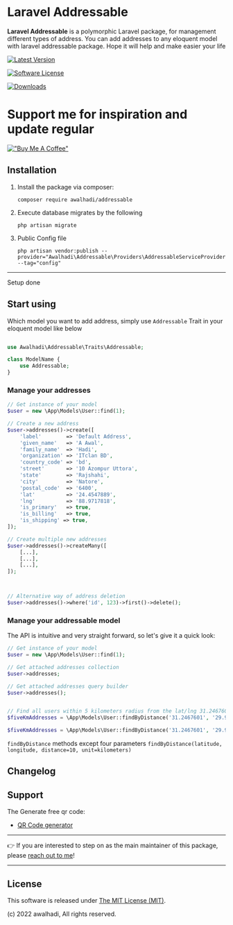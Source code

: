 # Laravel Addressable

**Laravel Addressable** is a polymorphic Laravel package, for management different types of address. You can add addresses to any eloquent model with laravel addressable package. Hope it will help and make easier your life

[![Latest Version](https://img.shields.io/github/release/awalhadi/laravel-addressable.svg?style=flat-square)](https://github.com/awalhadi/laravel-addressable/releases)

[![Software License](https://img.shields.io/badge/license-MIT-brightgreen.svg?style=flat-square)](LICENSE.md)

[![Downloads](https://img.shields.io/packagist/dt/awalhadi/laravel-addressable.svg?style=flat-square)](https://packagist.org/packages/awalhadi/laravel-addressable)

# Support me for inspiration and update regular
[!["Buy Me A Coffee"](https://www.buymeacoffee.com/assets/img/custom_images/orange_img.png)](https://www.buymeacoffee.com/awalhadi)


## Installation

1. Install the package via composer:

   ```shell
   composer require awalhadi/addressable
   ```

2. Execute database migrates by the following

   ```shell
   php artisan migrate
   ```

3. Public Config file
   ```shell
   php artisan vendor:publish --provider="Awalhadi\Addressable\Providers\AddressableServiceProvider" --tag="config"
   ```

---

Setup done

## Start using

Which model you want to add address, simply use `Addressable` Trait in your eloquent model like below

```php

use Awalhadi\Addressable\Traits\Addressable;

class ModelName {
    use Addressable;
}

```

### Manage your addresses

```php
// Get instance of your model
$user = new \App\Models\User::find(1);

// Create a new address
$user->addresses()->create([
    'label'        => 'Default Address',
    'given_name'   => 'A Awal',
    'family_name'  => 'Hadi',
    'organization' => 'ITclan BD',
    'country_code' => 'bd',
    'street'       => '10 Azompur Uttora',
    'state'        => 'Rajshahi',
    'city'         => 'Natore',
    'postal_code'  => '6400',
    'lat'          => '24.4547889',
    'lng'          => '88.9717818',
    'is_primary'   => true,
    'is_billing'   => true,
    'is_shipping' => true,
]);

// Create multiple new addresses
$user->addresses()->createMany([
    [...],
    [...],
    [...],
]);



// Alternative way of address deletion
$user->addresses()->where('id', 123)->first()->delete();
```

### Manage your addressable model

The API is intuitive and very straight forward, so let's give it a quick look:

```php
// Get instance of your model
$user = new \App\Models\User::find(1);

// Get attached addresses collection
$user->addresses;

// Get attached addresses query builder
$user->addresses();


// Find all users within 5 kilometers radius from the lat/lng 31.2467601/29.9020376
$fiveKmAddresses = \App\Models\User::findByDistance('31.2467601', '29.9020376')->get();

$fiveKmAddresses = \App\Models\User::findByDistance('31.2467601', '29.9020376', 5, 'kilometers')->get();

```

`findByDistance` methods except four parameters
`findByDistance(latitude, longitude, distance=10, unit=kilometers)`

## Changelog

## Support

The Generate free qr code:

- [QR Code generator](https://gqrcode.com)

---

👉 If you are interested to step on as the main maintainer of this package, please [reach out to me](https://www.linkedin.com/in/a-awal-hadi/)!

---

## License

This software is released under [The MIT License (MIT)](LICENSE).

(c) 2022 awalhadi, All rights reserved.
